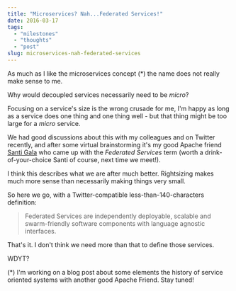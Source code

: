 ```yaml
---
title: "Microservices? Nah...Federated Services!"
date: 2016-03-17
tags: 
  - "milestones"
  - "thoughts"
  - "post"
slug: microservices-nah-federated-services
---
```


As much as I like the microservices concept (\*) the name does not really make sense to me.

Why would decoupled services necessarily need to be _micro_?

Focusing on a service's size is the wrong crusade for me, I'm happy as long as a service does one thing and one thing well - but that thing might be too large for a _micro_ service.

We had good discussions about this with my colleagues and on Twitter recently, and after some virtual brainstorming it's my good Apache friend [Santi Gala](https://twitter.com/sgala/status/705695405762338817) who came up with the _Federated Services_ term (worth a drink-of-your-choice Santi of course, next time we meet!).

I think this describes what we are after much better. Rightsizing makes much more sense than necessarily making things very small.

So here we go, with a Twitter-compatible less-than-140-characters definition:

> Federated Services are independently deployable, scalable and swarm-friendly software components with language agnostic interfaces.

That's it. I don't think we need more than that to define those services.

WDYT?

(\*) I'm working on a blog post about some elements the history of service oriented systems with another good Apache Friend. Stay tuned!
